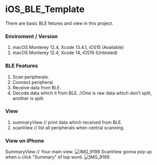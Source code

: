 # iOS_BLE_Template
There are basic BLE fetures and view in this project.  
### Enviroment / Version 
1. macOS Monterey 12.4, Xcode 13.4.1, iOS15 (Available)
2. macOS Monterey 12.4, Xcode 14, iOS16 (Untested)
### BLE Features     
1. Scan peripherals.   
2. Connect peripheral.  
3. Receive data from BLE.  
4. Decode data which it from BLE. //One is raw data which don't split, another is split.
### View
1. summaryView // print data which received from BLE.  
2. scanView // list all peripherals when central scanning.

### View on iPhone  
SummaryView // Your main view. 
![IMG_9198](https://user-images.githubusercontent.com/43193762/188367451-0d811236-54f2-4f60-b345-97d75abb86c0.PNG)
ScanView gonna pop up when u click "Summary" of top word.
![IMG_9199](https://user-images.githubusercontent.com/43193762/188368208-cb349c43-33e1-42f1-92c8-8c3646130957.PNG)
